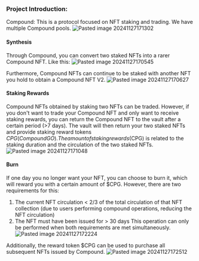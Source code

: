 ### Project Introduction:
Compound: This is a protocol focused on NFT staking and trading. We have multiple Compound pools.
![Pasted image 20241127171302](https://github.com/user-attachments/assets/cb46edf6-3592-4670-9149-6537ba17c370)

#### Synthesis
Through Compound, you can convert two staked NFTs into a rarer Compound NFT.
Like this:
![Pasted image 20241127170545](https://github.com/user-attachments/assets/359e7182-95b4-4c09-ab3c-73fa20e50426)

Furthermore, Compound NFTs can continue to be staked with another NFT you hold to obtain a Compound NFT V2.
![Pasted image 20241127170627](https://github.com/user-attachments/assets/b4e61c2d-9c84-4be9-bce7-b501c27e9ccb)

#### Staking Rewards
Compound NFTs obtained by staking two NFTs can be traded. However, if you don't want to trade your Compound NFT and only want to receive staking rewards, you can return the Compound NFT to the vault after a certain period (>7 days). The vault will then return your two staked NFTs and provide staking reward tokens $CPG (Compound GO). The amount of staking rewards ($CPG) is related to the staking duration and the circulation of the two staked NFTs.
![Pasted image 20241127171048](https://github.com/user-attachments/assets/1ea8bb24-654d-4016-ab55-f309ce3c3f6d)

#### Burn
If one day you no longer want your NFT, you can choose to burn it, which will reward you with a certain amount of $CPG.
However, there are two requirements for this:
1. The current NFT circulation < 2/3 of the total circulation of that NFT collection (due to users performing compound operations, reducing the NFT circulation)
2. The NFT must have been issued for > 30 days
This operation can only be performed when both requirements are met simultaneously.
![Pasted image 20241127172224](https://github.com/user-attachments/assets/c6d47c1c-c488-4a1e-b3bd-34ea787a1f0e)

Additionally, the reward token $CPG can be used to purchase all subsequent NFTs issued by Compound.
![Pasted image 20241127172512](https://github.com/user-attachments/assets/e7ecad50-dba5-4fdd-927c-1fa20c8ff580)

